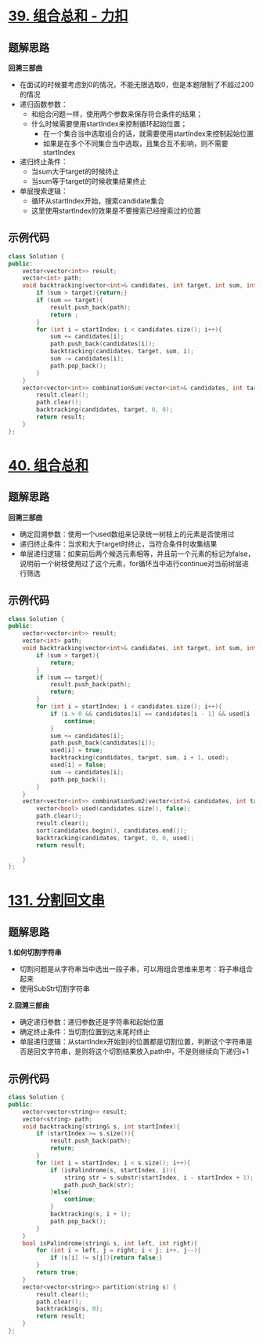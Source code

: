 # [39. 组合总和 - 力扣](https://leetcode.cn/problems/combination-sum/description/)

## 题解思路

**回溯三部曲**

- 在面试的时候要考虑到0的情况，不能无限选取0，但是本题限制了不超过200的情况
- 递归函数参数：
  - 和组合问题一样，使用两个参数来保存符合条件的结果；
  - 什么时候需要使用startIndex来控制循环起始位置；
    - 在一个集合当中选取组合的话，就需要使用startIndex来控制起始位置
    - 如果是在多个不同集合当中选取，且集合互不影响，则不需要startIndex
- 递归终止条件：
  - 当sum大于target的时候终止
  - 当sum等于target的时候收集结果终止
- 单层搜索逻辑：
  - 循环从startIndex开始，搜索candidate集合
  - 这里使用startIndex的效果是不要搜索已经搜索过的位置

## 示例代码

```C++
class Solution {
public:
    vector<vector<int>> result;
    vector<int> path;
    void backtracking(vector<int>& candidates, int target, int sum, int startIndex){
        if (sum > target){return;}
        if (sum == target){
            result.push_back(path);
            return ;
        }
        for (int i = startIndex; i < candidates.size(); i++){
            sum += candidates[i];
            path.push_back(candidates[i]);
            backtracking(candidates, target, sum, i);
            sum -= candidates[i];
            path.pop_back();
        }
    }
    vector<vector<int>> combinationSum(vector<int>& candidates, int target) {
        result.clear();
        path.clear();
        backtracking(candidates, target, 0, 0);
        return result;
    }
};
```

# [40. 组合总和 ](https://leetcode.cn/problems/combination-sum-ii/description/)

## 题解思路

**回溯三部曲**

- 确定回溯参数：使用一个used数组来记录统一树枝上的元素是否使用过
- 递归终止条件：当求和大于target时终止，当符合条件时收集结果
- 单层递归逻辑：如果前后两个候选元素相等，并且前一个元素的标记为false，说明前一个树枝使用过了这个元素，for循环当中进行continue对当前树层进行筛选

## 示例代码

```C++
class Solution {
public:
    vector<vector<int>> result;
    vector<int> path;
    void backtracking(vector<int>& candidates, int target, int sum, int startIndex, vector<bool>& used){
        if (sum > target){
            return;
        }
        if (sum == target){
            result.push_back(path);
            return;
        }
        for (int i = startIndex; i < candidates.size(); i++){
            if (i > 0 && candidates[i] == candidates[i - 1] && used[i - 1] == false){
                continue;
            }
            sum += candidates[i];
            path.push_back(candidates[i]);
            used[i] = true;
            backtracking(candidates, target, sum, i + 1, used);
            used[i] = false;
            sum -= candidates[i];
            path.pop_back();
        }
    }
    vector<vector<int>> combinationSum2(vector<int>& candidates, int target) {
        vector<bool> used(candidates.size(), false);
        path.clear();
        result.clear();
        sort(candidates.begin(), candidates.end());
        backtracking(candidates, target, 0, 0, used);
        return result;

    }
};
```



# [131. 分割回文串 ](https://leetcode.cn/problems/palindrome-partitioning/)

## 题解思路

**1.如何切割字符串**

- 切割问题是从字符串当中选出一段子串，可以用组合思维来思考：将子串组合起来
- 使用SubStr切割字符串

**2.回溯三部曲**

- 确定递归参数：递归参数还是字符串和起始位置
- 确定终止条件：当切割位置到达末尾时终止
- 单层递归逻辑：从startIndex开始到i的位置都是切割位置，判断这个字符串是否是回文字符串，是则将这个切割结果放入path中，不是则继续向下递归i+1

## 示例代码

```C++
class Solution {
public:
    vector<vector<string>> result;
    vector<string> path;
    void backtracking(string& s, int startIndex){
        if (startIndex >= s.size()){
            result.push_back(path);
            return;
        }
        for (int i = startIndex; i < s.size(); i++){
            if (isPalindrome(s, startIndex, i)){
                string str = s.substr(startIndex, i - startIndex + 1);
                path.push_back(str);
            }else{
                continue;
            }
            backtracking(s, i + 1);
            path.pop_back();
        }
    }
    bool isPalindrome(string& s, int left, int right){
        for (int i = left, j = right; i < j; i++, j--){
            if (s[i] != s[j]){return false;}
        }
        return true;
    }
    vector<vector<string>> partition(string s) {
        result.clear();
        path.clear();
        backtracking(s, 0);
        return result;
    }
};
```


